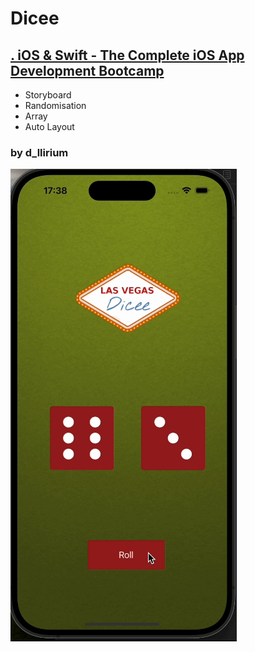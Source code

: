 

# Dicee

## [. iOS & Swift - The Complete iOS App Development Bootcamp](https://brq.udemy.com/course/ios-13-app-development-bootcamp/learn/lecture/16251572#questions)

  - Storyboard
  - Randomisation
  - Array
  - Auto Layout

### by d_llirium

![gif title](https://github.com/d-llirium/Dicee/blob/main/gif.gif?raw=true)
